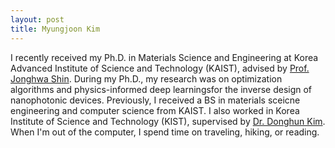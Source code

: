 ```yaml
---
layout: post
title: Myungjoon Kim
---
```


I recently received my Ph.D. in Materials Science and Engineering at Korea Advanced Institute of Science and Technology (KAIST), advised by [Prof. Jonghwa Shin](http://apmd.kaist.ac.kr). During my Ph.D., my research was on optimization algorithms and physics-informed deep learningsfor the inverse design of nanophotonic devices. Previously, I received a BS in materials sceicne engineering and computer science from KAIST. I also worked in Korea Institute of Science and Technology (KIST), supervised by [Dr. Donghun Kim](http://donghunkim.com). 
When I'm out of the computer, I spend time on traveling, hiking, or reading.
